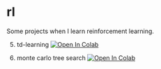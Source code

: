 # rl

Some projects when I learn reinforcement learning.

5. td-learning [![Open In Colab](https://colab.research.google.com/assets/colab-badge.svg)](https://colab.research.google.com/github/aray4702/rl/blob/main/notebooks/td.ipynb)

6. monte carlo tree search [![Open In Colab](https://colab.research.google.com/assets/colab-badge.svg)](https://colab.research.google.com/github/aray4702/rl/blob/main/notebooks/mcts.ipynb)
